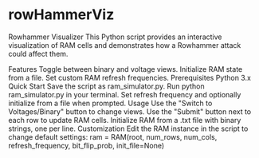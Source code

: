 # rowHammerViz
Rowhammer Visualizer
This Python script provides an interactive visualization of RAM cells and demonstrates how a Rowhammer attack could affect them.

Features
Toggle between binary and voltage views.
Initialize RAM state from a file.
Set custom RAM refresh frequencies.
Prerequisites
Python 3.x
Quick Start
Save the script as ram_simulator.py.
Run python ram_simulator.py in your terminal.
Set refresh frequency and optionally initialize from a file when prompted.
Usage
Use the "Switch to Voltages/Binary" button to change views.
Use the "Submit" button next to each row to update RAM cells.
Initialize RAM from a .txt file with binary strings, one per line.
Customization
Edit the RAM instance in the script to change default settings:
ram = RAM(root, num_rows, num_cols, refresh_frequency, bit_flip_prob, init_file=None)

